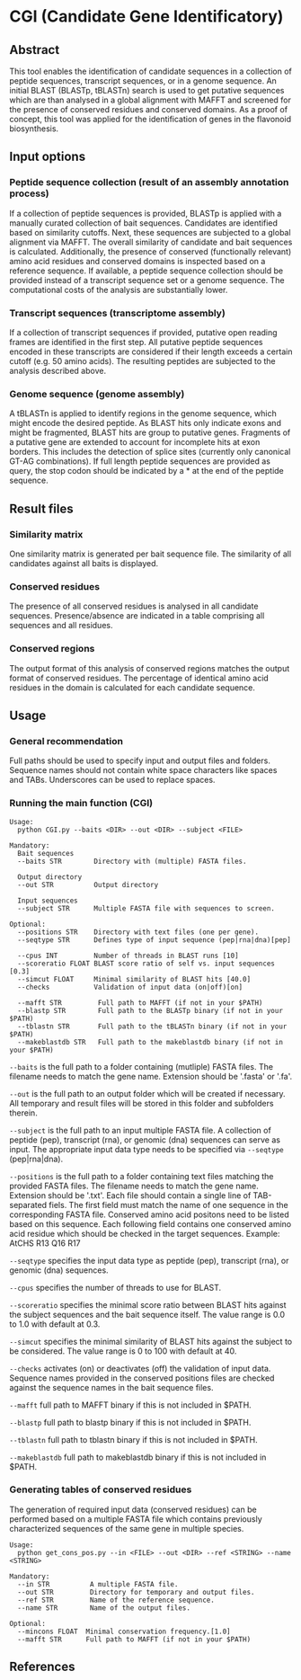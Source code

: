 # CGI (Candidate Gene Identificatory)

## Abstract

This tool enables the identification of candidate sequences in a collection of peptide sequences, transcript sequences, or in a genome sequence. An initial BLAST (BLASTp, tBLASTn) search is used to get putative sequences which are than analysed in a global alignment with MAFFT and screened for the presence of conserved residues and conserved domains. As a proof of concept, this tool was applied for the identification of genes in the flavonoid biosynthesis.

## Input options

### Peptide sequence collection (result of an assembly annotation process)

If a collection of peptide sequences is provided, BLASTp is applied with a manually curated collection of bait sequences. Candidates are identified based on similarity cutoffs. Next, these sequences are subjected to a global alignment via MAFFT. The overall similarity of candidate and bait sequences is calculated. Additionally, the presence of conserved (functionally relevant) amino acid residues and conserved domains is inspected based on a reference sequence. If available, a peptide sequence collection should be provided instead of a transcript sequence set or a genome sequence. The computational costs of the analysis are substantially lower.


### Transcript sequences (transcriptome assembly)

If a collection of transcript sequences if provided, putative open reading frames are identified in the first step. All putative peptide sequences encoded in these transcripts are considered if their length exceeds a certain cutoff (e.g. 50 amino acids). The resulting peptides are subjected to the analysis described above.


### Genome sequence (genome assembly)

A tBLASTn is applied to identify regions in the genome sequence, which might encode the desired peptide. As BLAST hits only indicate exons and might be fragmented, BLAST hits are group to putative genes. Fragments of a putative gene are extended to account for incomplete hits at exon borders. This includes the detection of splice sites (currently only canonical GT-AG combinations). If full length peptide sequences are provided as query, the stop codon should be indicated by a * at the end of the peptide sequence.



## Result files

### Similarity matrix

One similarity matrix is generated per bait sequence file. The similarity of all candidates against all baits is displayed.


### Conserved residues

The presence of all conserved residues is analysed in all candidate sequences. Presence/absence are indicated in a table comprising all sequences and all residues.


### Conserved regions
The output format of this analysis of conserved regions matches the output format of conserved residues. The percentage of identical amino acid residues in the domain is calculated for each candidate sequence.



## Usage

### General recommendation

Full paths should be used to specify input and output files and folders. Sequence names should not contain white space characters like spaces and TABs. Underscores can be used to replace spaces.


### Running the main function (CGI)

```
Usage:
  python CGI.py --baits <DIR> --out <DIR> --subject <FILE>

Mandatory:
  Bait sequences
  --baits STR        Directory with (multiple) FASTA files. 
  
  Output directory
  --out STR          Output directory

  Input sequences
  --subject STR      Multiple FASTA file with sequences to screen.
		
Optional:
  --positions STR    Directory with text files (one per gene).
  --seqtype STR      Defines type of input sequence (pep|rna|dna)[pep]
 
  --cpus INT         Number of threads in BLAST runs [10]
  --scoreratio FLOAT BLAST score ratio of self vs. input sequences [0.3]
  --simcut FLOAT     Minimal similarity of BLAST hits [40.0]
  --checks           Validation of input data (on|off)[on]
   
  --mafft STR         Full path to MAFFT (if not in your $PATH)
  --blastp STR        Full path to the BLASTp binary (if not in your $PATH)
  --tblastn STR       Full path to the tBLASTn binary (if not in your $PATH)
  --makeblastdb STR   Full path to the makeblastdb binary (if not in your $PATH)
```

`--baits` is the full path to a folder containing (mutliple) FASTA files. The filename needs to match the gene name. Extension should be '.fasta' or '.fa'.

`--out` is the full path to an output folder which will be created if necessary. All temporary and result files will be stored in this folder and subfolders therein.

`--subject` is the full path to an input multiple FASTA file. A collection of peptide (pep), transcript (rna), or genomic (dna) sequences can serve as input. The appropriate input data type needs to be specified via `--seqtype` (pep|rna|dna).

`--positions` is the full path to a folder containing text files matching the provided FASTA files. The filename needs to match the gene name. Extension should be '.txt'. Each file should contain a single line of TAB-separated fiels. The first field must match the name of one sequence in the corresponding FASTA file. Conserved amino acid positons need to be listed based on this sequence. Each following field contains one conserved amino acid residue which should be checked in the target sequences. Example:
AtCHS	R13	Q16	R17

`--seqtype` specifies the input data type as peptide (pep), transcript (rna), or genomic (dna) sequences.

`--cpus` specifies the number of threads to use for BLAST.

`--scoreratio` specifies the minimal score ratio between BLAST hits against the subject sequences and the bait sequence itself. The value range is 0.0 to 1.0 with default at 0.3.

`--simcut` specifies the minimal similarity of BLAST hits against the subject to be considered. The value range is 0 to 100 with default at 40.

`--checks` activates (on) or deactivates (off) the validation of input data. Sequence names provided in the conserved positions files are checked against the sequence names in the bait sequence files.

`--mafft` full path to MAFFT binary if this is not included in $PATH.

`--blastp` full path to blastp binary if this is not included in $PATH.

`--tblastn` full path to tblastn binary if this is not included in $PATH.

`--makeblastdb` full path to makeblastdb binary if this is not included in $PATH.



### Generating tables of conserved residues

The generation of required input data (conserved residues) can be performed based on a multiple FASTA file which contains previously characterized sequences of the same gene in multiple species.


```
Usage:
  python get_cons_pos.py --in <FILE> --out <DIR> --ref <STRING> --name <STRING>

Mandatory:
  --in STR          A multiple FASTA file. 
  --out STR         Directory for temporary and output files.
  --ref STR         Name of the reference sequence.
  --name STR        Name of the output files.
		
Optional:
  --mincons FLOAT  Minimal conservation frequency.[1.0]
  --mafft STR      Full path to MAFFT (if not in your $PATH)
```



## References


